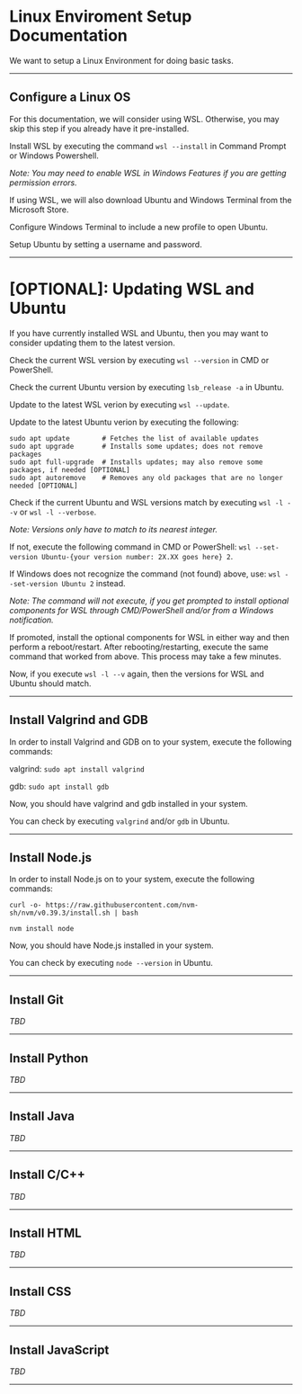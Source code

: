 # Linux Enviroment Setup Documentation

We want to setup a Linux Environment for doing basic tasks.

***

## Configure a Linux OS

For this documentation, we will consider using WSL. Otherwise, you may skip this step if you already have it pre-installed.

Install WSL by executing the command ```wsl --install``` in Command Prompt or Windows Powershell.

*Note: You may need to enable WSL in Windows Features if you are getting permission errors.*

If using WSL, we will also download Ubuntu and Windows Terminal from the Microsoft Store.

Configure Windows Terminal to include a new profile to open Ubuntu.

Setup Ubuntu by setting a username and password.

***

# [OPTIONAL]: Updating WSL and Ubuntu

If you have currently installed WSL and Ubuntu, then you may want to consider updating them to the latest version.

Check the current WSL version by executing ```wsl --version``` in CMD or PowerShell.

Check the current Ubuntu version by executing ```lsb_release -a``` in Ubuntu.

Update to the latest WSL verion by executing ```wsl --update```.

Update to the latest Ubuntu verion by executing the following:

```
sudo apt update        # Fetches the list of available updates
sudo apt upgrade       # Installs some updates; does not remove packages
sudo apt full-upgrade  # Installs updates; may also remove some packages, if needed [OPTIONAL]
sudo apt autoremove    # Removes any old packages that are no longer needed [OPTIONAL]
```

Check if the current Ubuntu and WSL versions match by executing ```wsl -l --v``` or ```wsl -l --verbose```.

*Note: Versions only have to match to its nearest integer.*

If not, execute the following command in CMD or PowerShell: ```wsl --set-version Ubuntu-{your version number: 2X.XX goes here} 2```.

If Windows does not recognize the command (not found) above, use:  ```wsl --set-version Ubuntu 2``` instead.

*Note: The command will not execute, if you get prompted to install optional components for WSL through CMD/PowerShell and/or from a Windows notification.*

If promoted, install the optional components for WSL in either way and then perform a reboot/restart. After rebooting/restarting, execute the same command that worked from above. This process may take a few minutes.

Now, if you execute ```wsl -l --v``` again, then the versions for WSL and Ubuntu should match.

***

## Install Valgrind and GDB

In order to install Valgrind and GDB on to your system, execute the following commands:

valgrind: ```sudo apt install valgrind```

gdb: ```sudo apt install gdb```

Now, you should have valgrind and gdb installed in your system.

You can check by executing ```valgrind``` and/or ```gdb``` in Ubuntu.

***

## Install Node.js

In order to install Node.js on to your system, execute the following commands:

```curl -o- https://raw.githubusercontent.com/nvm-sh/nvm/v0.39.3/install.sh | bash```

```nvm install node```

Now, you should have Node.js installed in your system.

You can check by executing ```node --version``` in Ubuntu.

***

## Install Git

*TBD*

***

## Install Python

*TBD*

***

## Install Java

*TBD*

***

## Install C/C++

*TBD*

***

## Install HTML

*TBD*

***

## Install CSS

*TBD*

***

## Install JavaScript

*TBD*

***
